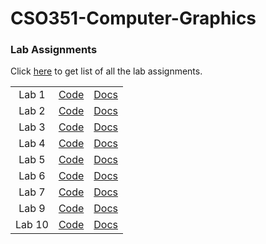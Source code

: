 # CSO351-Computer-Graphics
### Lab Assignments
Click [here](https://drive.google.com/file/d/142To9xgPXPAzIquogN7d55u9kwpXS9tj/view?usp=sharing) to get list of all the lab assignments.

|   |   |   |
| :---: | :---: | :---: |
| Lab 1 | [Code](Lab_1/) | [Docs](https://drive.google.com/drive/folders/1GHI89EffaNJQClgxU-9n-Ho1eCeD2v4V?usp=sharing) |
| Lab 2 | [Code](Lab_2/) | [Docs](https://drive.google.com/drive/folders/1SPDnv5OjKkhEmdFy2SCGZMFNxUr3XCJj?usp=sharing) |
| Lab 3 | [Code](Lab_3/) | [Docs](https://drive.google.com/drive/folders/166qIjMcemFeEYrooLMNlnXqKrlMAtesL?usp=sharing) |
| Lab 4 | [Code](Lab_4/) | [Docs](https://drive.google.com/drive/folders/1IHtwMYZLFuYaHpM_W0icyTeeGw0PKXG7?usp=sharing) |
| Lab 5 | [Code](Lab_5/) | [Docs](https://drive.google.com/drive/folders/1FoiWQjG8VvR1T0uO4rl6m0z4yHWgQWb7?usp=sharing) |
| Lab 6 | [Code](Lab_6/) | [Docs](https://drive.google.com/drive/folders/1Ft6KOjioUtseayJ446UGcjGi6EhI7TX0?usp=sharing) |
| Lab 7 | [Code](Lab_7/) | [Docs](https://drive.google.com/drive/folders/1Fu1NpfxCnPUESgCXyhARYKYyLBgN7EXN?usp=sharing) |
| Lab 9 | [Code](Lab_9/) | [Docs](https://drive.google.com/drive/folders/1G-LUzaZhQe6t4-MvGhBAtADwPumgNV1L?usp=sharing) |
| Lab 10 | [Code](Lab_10/) | [Docs](https://drive.google.com/drive/folders/1G7vbTfc3PaFDtZlUsJ511ordT6ucmkbM?usp=sharing) |